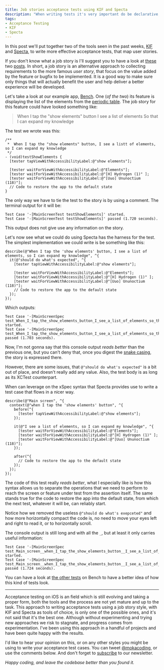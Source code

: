 ```yaml
---
title: Job stories acceptance tests using KIF and Specta
description: "When writing tests it's very important do be declarative, aiming to have tests that explain how a class is supposed to behave as good as its documentation would do. When talking about acceptance tests we can achieve this kind of clarity by having a 1:1 relationship between the tests and the acceptance criteria for the application. A very effective way to express acceptance criteria is through _job stories_. In this post we'll see how to write acceptance tests that map job stories for our iOS apps, using KIF and Specta."
tags:
- Acceptance Testing
- KIF
- Specta
---
```


In this post we'll put together two of the tools seen in the past weeks, [KIF](https://mokacoding.com/blog/setting-up-kif-for-ios-acceptance-testing) and [Specta](https://mokacoding.com/blog/better-tests-with-specta), to write more effective acceptance tests, that map user stories.

If you don't know what a job story is I'll suggest you to have a look at [these](https://medium.com/the-job-to-be-done/replacing-the-user-story-with-the-job-story-af7cdee10c27) two [posts](https://robots.thoughtbot.com/converting-to-jobs-stories). In short, a job story is an alternative approach to collecting requirements to the more famous _user story_, that focus on the value added by the feature or bugfix to be implemented. It is a good way to make sure only things that will actually benefit the user and help deliver a better experience will be developed.

Let's take a look at our example app, [Bench](https://github.com/mokacoding/Bench). One (_of the two_) its feature is displaying the list of the elements from the [periodic table](http://en.wikipedia.org/wiki/Periodic_table). The job story for this feature could have looked something like:

> When I tap the "show elements" button
> I see a list of elements
> So that I can expand my knowledge

The test we wrote was this:

```objc
/**
 *  When I tap the "show elements" button, I see a listt of elements, so I can expand my knowledge
 */
- (void)testShowElements {
  [tester tapViewWithAccessibilityLabel:@"show elements"];

  [tester waitForViewWithAccessibilityLabel:@"Elements"];
  [tester waitForViewWithAccessibilityLabel:@"[H] Hydrogen (1)" ];
  [tester waitForViewWithAccessibilityLabel:@"[Uuo] Ununoctium (118)"];
  // Code to restore the app to the default state
}
```

The only way we have to tie the test to the story is by using a comment. The terminal output for it will be:

```
Test Case '-[MainScreenTest testShowElements]' started.
Test Case '-[MainScreenTest testShowElements]' passed (1.720 seconds).
```

This output does not give use any information on the story.

Let's now see what we could do using Specta has the harness for the test. The simplest implementation we could write is be something like this:

```objc
describe(@"When I tap the 'show elements' button, I see a list of elements, so I can expand my knowledge", ^{
  it(@"should do what's expected", ^{
    [tester tapViewWithAccessibilityLabel:@"show elements"];

    [tester waitForViewWithAccessibilityLabel:@"Elements"];
    [tester waitForViewWithAccessibilityLabel:@"[H] Hydrogen (1)" ];
    [tester waitForViewWithAccessibilityLabel:@"[Uuo] Ununoctium (118)"];
    // Code to restore the app to the default state
  });
});
```

Which outputs:

```
Test Case '-[MainScreenSpec test_When_I_tap_the_show_elements_button_I_see_a_list_of_elements_so_that_I_can_expand_my_knowledge__should_do_whats_expected]' started.
Test Case '-[MainScreenSpec test_When_I_tap_the_show_elements_button_I_see_a_list_of_elements_so_that_I_can_expand_my_knowledge__should_do_whats_expected]' passed (1.703 seconds).
```

Now, I'm not gonna say that this console output _reads better_ than the previous one, but you can't deny that, once you digest the [snake casing](http://en.wikipedia.org/wiki/Snake_case), the story is expressed there.

However, there are some issues, that `@"should do what's expected"` is a bit out of place, and doesn't really add any value. Also, the test body is as long as its XCTest counterpart.

When can leverage on the xSpec syntax that Specta provides use to write a test case that flows in a nicer way.

```objc
describe(@"Main screen", ^{
  context(@"when I tap the 'show elements' button", ^{
    before(^{
      [tester tapViewWithAccessibilityLabel:@"show elements"];
    });

    it(@"I see a list of elements, so I can expand my knowledge", ^{
      [tester waitForViewWithAccessibilityLabel:@"Elements"];
      [tester waitForViewWithAccessibilityLabel:@"[H] Hydrogen (1)" ];
      [tester waitForViewWithAccessibilityLabel:@"[Uuo] Ununoctium (118)"];
    });

    after(^{
      // Code to restore the app to the default state
    });
  });
});
```

The code of this test really _reads better_, what I especially like is how this syntax allows us to separate the operations that we need to perform to reach the screen or feature under test from the assertion itself. The same stands true for the code to restore the app into the default state, from which the next test, whatever it will be, can reliably start.

Notice how we removed the useless `@"should do what's exepceted"` and how more horizontally compact the code is, no need to move your eyes left and right to read it, or to horizontally scroll.

The console output is still long and with all the `_`, but at least it only carries useful information:

```
Test Case '-[MainScreenSpec test_Main_screen__when_I_tap_the_show_elements_button__I_see_a_list_of_elements_so_I_can_expand_my_knowledge]' started.
Test Case '-[MainScreenSpec test_Main_screen__when_I_tap_the_show_elements_button__I_see_a_list_of_elements_so_I_can_expand_my_knowledge]' passed (1.724 seconds).
```
You can have a look at [the other tests](https://github.com/mokacoding/Bench/blob/KIF%2BSpecta/BenchKIF/MainScreenSpec.m) on Bench to have a better idea of how this kind of tests look.

---

Acceptance testing on iOS is an field which is still evolving and taking a proper form, both the tools and the process are not yet mature and up to the task. This approach to writing acceptance tests using a job story style, with KIF and Specta as tools of choice, is only one of the possible ones, and it's not said that it's the best one. Although without experimenting and trying new approaches we risk to stagnate, and progress comes from experimentation. I've been using this approach in a handful of projects and have been quite happy with the results.

I'd like to hear your opinion on this, or on any other styles you might be using to write your acceptance test cases. You can tweet [@mokacoding](http://twiter.com/mokacoding), or use the comments below. And don't forget to [subscribe](#subscribe) to our newsletter.

_Happy coding, and leave the codebase better than you found it._
